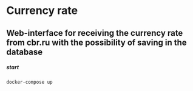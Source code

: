 # Currency rate

## Web-interface for receiving the currency rate from cbr.ru with the possibility of saving in the database


##### start
```sh
docker-compose up
```
